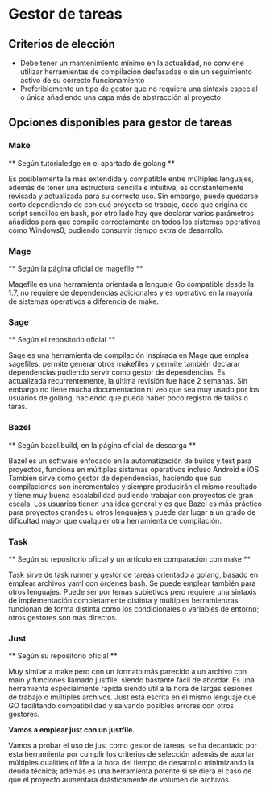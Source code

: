 # Gestor de tareas

## Criterios de elección
- Debe tener un mantenimiento mínimo en la actualidad, no conviene utilizar herramientas de compilación desfasadas o 
sin un seguimiento activo de su correcto funcionamiento
- Preferiblemente un tipo de gestor que no requiera una sintaxis especial o única añadiendo una capa más de abstracción al proyecto
## Opciones disponibles para gestor de tareas

### Make
** Según tutorialedge en el apartado de golang **

Es posiblemente la más extendida y compatible entre múltiples lenguajes, además de tener una estructura sencilla e intuitiva, 
es constantemente revisada y actualizada para su correcto uso. 
Sin embargo, puede quedarse corto dependiendo de con qué proyecto se trabaje, dado que origina de script sencillos en bash, 
por otro lado hay que declarar varios parámetros añadidos para que compile correctamente en todos los sistemas operativos como Windows0,
 pudiendo consumir tiempo extra de desarrollo.

### Mage
** Según la página oficial de magefile **

Magefile es una herramienta orientada a lenguaje Go compatible desde la 1.7, no requiere de dependencias adicionales y es operativo en la mayoría de sistemas operativos a diferencia de make.

### Sage
** Según el repositorio oficial **

Sage es una herramienta de compilación inspirada en Mage que emplea sagefiles, permite generar otros makefiles y permite también 
declarar dependencias pudiendo servir como gestor de dependencias. Es actualizada recurrentemente, la última revisión fue hace 2 semanas.
Sin embargo no tiene mucha documentación ni veo que sea muy usado por los usuarios de golang, haciendo que pueda haber poco registro de fallos o taras.

### Bazel
** Según bazel.build, en la página oficial de descarga **

Bazel es un software enfocado en la automatización de builds y test para proyectos, funciona en múltiples sistemas operativos incluso Android e iOS.
También sirve como gestor de dependencias, haciendo que sus compilaciones son incrementales y siempre producirán el mismo resultado y
tiene muy buena escalabilidad pudiendo trabajar con proyectos de gran escala.
Los usuarios tienen una idea general y es que Bazel es más práctico para proyectos grandes u otros lenguajes y puede dar lugar 
a un grado de dificultad mayor que cualquier otra herramienta de compilación.

### Task
** Según su repositorio oficial y un artículo en comparación con make **

Task sirve de task runner y gestor de tareas orientado a golang, basado en emplear archivos yaml con órdenes bash. Se puede emplear también
para otros lenguajes. Puede ser por temas subjetivos pero requiere una sintaxis de implementación completamente distinta y 
múltiples herramientras funcionan de forma distinta como los condicionales o variables de entorno; otros gestores son más directos.

### Just
** Según su repositorio oficial **

Muy similar a make pero con un formato más parecido a un archivo con main y funciones llamado justfile, 
siendo bastante fácil de abordar. Es una herramienta especialmente rápida siendo útil a la hora de largas sesiones de trabajo o múltiples archivos. Just está escrita en el mismo lenguaje que GO facilitando compatibilidad y salvando posibles errores con otros gestores.

**Vamos a emplear just con un justfile.**

Vamos a probar el uso de just como gestor de tareas, se ha decantado por esta herramienta por cumplir los criterios de selección
además de aportar múltiples qualities of life a la hora del tiempo de desarrollo minimizando la deuda técnica; además es una 
herramienta potente si se diera el caso de que el proyecto aumentara drásticamente de volumen de archivos.